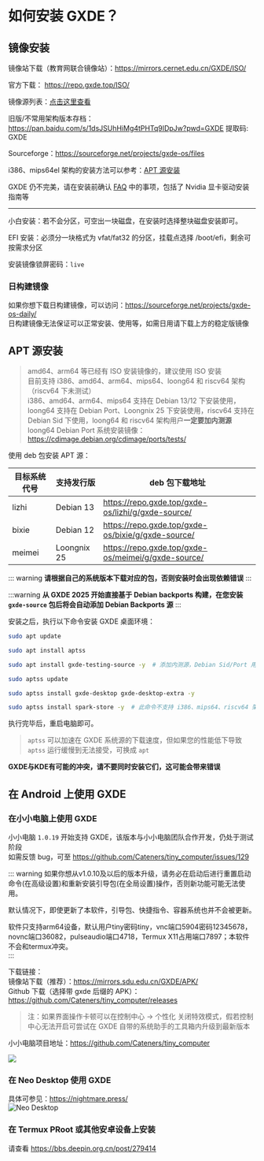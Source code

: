 # 如何安装 GXDE？

## 镜像安装



镜像站下载（教育网联合镜像站）：https://mirrors.cernet.edu.cn/GXDE/ISO/

官方下载： https://repo.gxde.top/ISO/

镜像源列表：[点击这里查看](mirrors.md)

旧版/不常用架构版本存档：https://pan.baidu.com/s/1dsJSUhHiMg4tPHTq9IDpJw?pwd=GXDE 提取码: GXDE

Sourceforge：https://sourceforge.net/projects/gxde-os/files


i386、mips64el 架构的安装方法可以参考：[APT 源安装](#apt-源安装)

GXDE 仍不完美，请在安装前确认 [FAQ](faq.md) 中的事项，包括了 Nvidia 显卡驱动安装指南等

---

小白安装：若不会分区，可空出一块磁盘，在安装时选择整块磁盘安装即可。

EFI 安装：必须分一块格式为 vfat/fat32 的分区，挂载点选择 /boot/efi，剩余可按需求分区  

安装镜像锁屏密码：`live`  

### 日构建镜像
如果你想下载日构建镜像，可以访问：https://sourceforge.net/projects/gxde-os-daily/  
日构建镜像无法保证可以正常安装、使用等，如需日用请下载上方的稳定版镜像  


## APT 源安装
> amd64、arm64 等已经有 ISO 安装镜像的，建议使用 ISO 安装  
> 目前支持 i386、amd64、arm64、mips64、loong64 和 riscv64 架构（riscv64 下未测试）   
> i386、amd64、arm64、mips64 支持在 Debian 13/12 下安装使用，loong64 支持在 Debian Port、Loongnix 25 下安装使用，riscv64 支持在 Debian Sid 下使用，loong64 和 riscv64 架构用户**一定要加内测源**    
> loong64 Debian Port 系统安装镜像：https://cdimage.debian.org/cdimage/ports/tests/


使用 deb 包安装 APT 源：

| 目标系统代号 | 支持发行版 | deb 包下载地址 |
| --- | --- | --- |
| lizhi | Debian 13 | https://repo.gxde.top/gxde-os/lizhi/g/gxde-source/ |
| bixie | Debian 12 | https://repo.gxde.top/gxde-os/bixie/g/gxde-source/ |
| meimei | Loongnix 25 | https://repo.gxde.top/gxde-os/meimei/g/gxde-source/ |

::: warning
**请根据自己的系统版本下载对应的包，否则安装时会出现依赖错误**
:::

:::warning
**从 GXDE 2025 开始直接基于 Debian backports 构建，在您安装 `gxde-source` 包后将会自动添加 Debian Backports 源**
:::

安装之后，执行以下命令安装 GXDE 桌面环境：

```bash
sudo apt update

sudo apt install aptss

sudo apt install gxde-testing-source -y  # 添加内测源，Debian Sid/Port 用户一定要用，amd64、mips64、i386、arm64 和 Loongnix 25 用户可忽略

sudo aptss update

sudo aptss install gxde-desktop gxde-desktop-extra -y

sudo aptss install spark-store -y  # 此命令不支持 i386、mips64、riscv64 架构用户

```

执行完毕后，重启电脑即可。

> `aptss` 可以加速在 GXDE 系统源的下载速度，但如果您的性能低下导致 `aptss` 运行缓慢到无法接受，可换成 `apt`

**GXDE与KDE有可能的冲突，请不要同时安装它们，这可能会带来错误**

## 在 Android 上使用 GXDE
### 在小小电脑上使用 GXDE
小小电脑 `1.0.19` 开始支持 GXDE，该版本与小小电脑团队合作开发，仍处于测试阶段  
如需反馈 bug，可至 https://github.com/Cateners/tiny_computer/issues/129  

::: warning
如果你想从v1.0.10及以后的版本升级，请务必在启动后进行重置启动命令(在高级设置)和重新安装引导包(在全局设置)操作，否则新功能可能无法使用。  

默认情况下，即使更新了本软件，引导包、快捷指令、容器系统也并不会被更新。  

软件只支持arm64设备，默认用户tiny密码tiny，vnc端口5904密码12345678，novnc端口36082，pulseaudio端口4718，Termux X11占用端口7897；本软件不会和termux冲突。  
:::

下载链接：  
镜像站下载（推荐）：https://mirrors.sdu.edu.cn/GXDE/APK/   
Github 下载（选择带 gxde 后缀的 APK）：https://github.com/Cateners/tiny_computer/releases

> 注：如果界面操作卡顿可以在控制中心 -> 个性化 关闭特效模式，假若控制中心无法开启可尝试在 GXDE 自带的系统助手的工具箱内升级到最新版本

小小电脑项目地址：https://github.com/Cateners/tiny_computer  

![](/tiny-computer.jpg)

### 在 Neo Desktop 使用 GXDE
具体可参见：https://nightmare.press/  
![Neo Desktop](/neodesktop/0.jpg)


### 在 Termux PRoot 或其他安卓设备上安装

请查看 https://bbs.deepin.org.cn/post/279414
